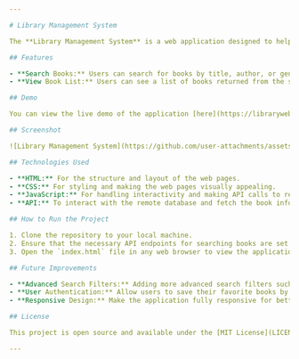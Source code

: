 ```yaml
---

# Library Management System

The **Library Management System** is a web application designed to help users search for books in a library. The application retrieves book data from a remote database, allowing users to search for books based on various criteria, such as title, author, or genre.

## Features

- **Search Books:** Users can search for books by title, author, or genre using an API to retrieve book data from a remote database.
- **View Book List:** Users can see a list of books returned from the search results.

## Demo

You can view the live demo of the application [here](https://librarywebsite3.ccbp.tech/).

## Screenshot

![Library Management System](https://github.com/user-attachments/assets/aa55ac8d-0d57-4272-a12c-85717be3c71a)

## Technologies Used

- **HTML:** For the structure and layout of the web pages.
- **CSS:** For styling and making the web pages visually appealing.
- **JavaScript:** For handling interactivity and making API calls to retrieve book data.
- **API:** To interact with the remote database and fetch the book information.

## How to Run the Project

1. Clone the repository to your local machine.
2. Ensure that the necessary API endpoints for searching books are set up and accessible.
3. Open the `index.html` file in any web browser to view the application.

## Future Improvements

- **Advanced Search Filters:** Adding more advanced search filters such as publication date, language, or rating.
- **User Authentication:** Allow users to save their favorite books by logging in.
- **Responsive Design:** Make the application fully responsive for better accessibility on mobile devices.

## License

This project is open source and available under the [MIT License](LICENSE).

---
```

